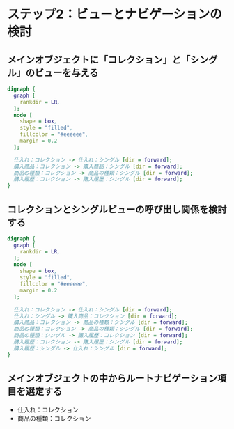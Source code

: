 # ステップ2：ビューとナビゲーションの検討

## メインオブジェクトに「コレクション」と「シングル」のビューを与える
```dot
digraph {
  graph [
    rankdir = LR,
  ];
  node [
    shape = box,
    style = "filled",
    fillcolor = "#eeeeee",
    margin = 0.2
  ];

  仕入れ：コレクション -> 仕入れ：シングル [dir = forward];
  購入商品：コレクション -> 購入商品：シングル [dir = forward];
  商品の種類：コレクション -> 商品の種類：シングル [dir = forward];
  購入履歴：コレクション -> 購入履歴：シングル [dir = forward];
}
```


## コレクションとシングルビューの呼び出し関係を検討する
```dot
digraph {
  graph [
    rankdir = LR,
  ];
  node [
    shape = box,
    style = "filled",
    fillcolor = "#eeeeee",
    margin = 0.2
  ];

  仕入れ：コレクション -> 仕入れ：シングル [dir = forward];
  仕入れ：シングル -> 購入商品：コレクション [dir = forward];
  購入商品：コレクション -> 商品の種類：シングル [dir = forward];
  商品の種類：コレクション -> 商品の種類：シングル [dir = forward];
  商品の種類：シングル -> 購入履歴：コレクション [dir = forward];
  購入履歴：コレクション -> 購入履歴：シングル [dir = forward];
  購入履歴：シングル -> 仕入れ：シングル [dir = forward];
}
```


## メインオブジェクトの中からルートナビゲーション項目を選定する
- 仕入れ：コレクション
- 商品の種類：コレクション
